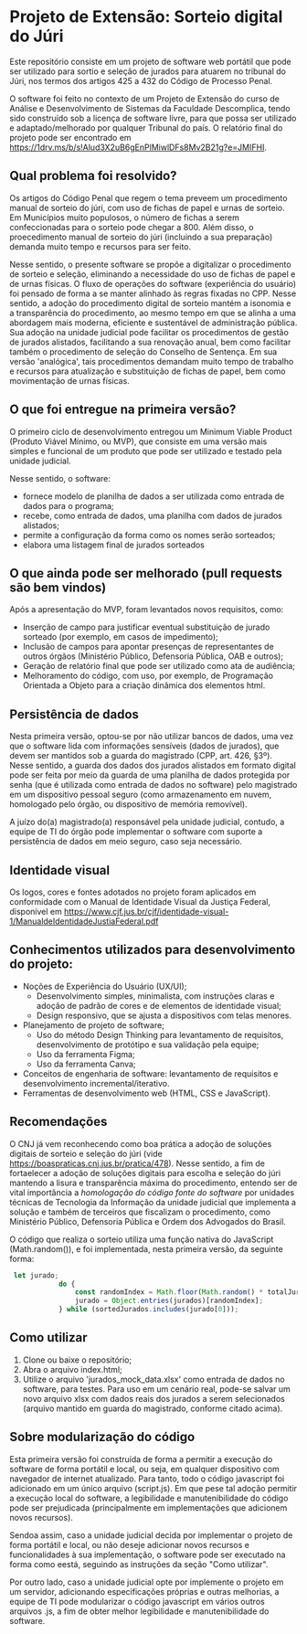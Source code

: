# Projeto de Extensão: Sorteio digital do Júri
Este repositório consiste em um projeto de software web portátil que pode ser utilizado para sortio e seleção de jurados para atuarem no tribunal do Júri, nos termos dos artigos 425 a 432 do Código de Processo Penal.

O software foi feito no contexto de um Projeto de Extensão do curso de Análise e Desenvolvimento de Sistemas da Faculdade Descomplica, tendo sido construído sob a licença de software livre, para que possa ser utilizado e adaptado/melhorado por qualquer Tribunal do país. O relatório final do projeto pode ser encontrado em https://1drv.ms/b/s!Alud3X2uB6gEnPlMiwlDFs8Mv2B21g?e=JMIFHI.

## Qual problema foi resolvido?
Os artigos do Código Penal que regem o tema preveem um procedimento manual de sorteio do júri, com uso de fichas de papel e urnas de sorteio. Em Municípios muito populosos, o número de fichas a serem confeccionadas para o sorteio pode chegar a 800. Além disso, o proecedimento manual de sorteio do júri (incluindo a sua preparação) demanda muito tempo e recursos para ser feito.

Nesse sentido, o presente software se propõe a digitalizar o procedimento de sorteio e seleção, eliminando a necessidade do uso de fichas de papel e de urnas físicas. O fluxo de operações do software (experiência do usuário) foi pensado de forma a se manter alinhado às regras fixadas no CPP. Nesse sentido, a adoção do procedimento digital de sorteio mantém a isonomia e a transparência do procedimento, ao mesmo tempo em que se alinha a uma abordagem mais moderna, eficiente e sustentável de administração pública. Sua adoção na unidade judicial pode facilitar os procedimentos de gestão de jurados alistados, facilitando a sua renovação anual, bem como facilitar também o procedimento de seleção do Conselho de Sentença. Em sua versão 'analógica', tais procedimentos demandam muito tempo de trabalho e recursos para atualização e substituição de fichas de papel, bem como movimentação de urnas físicas.

## O que foi entregue na primeira versão?
O primeiro ciclo de desenvolvimento entregou um Minimum Viable Product (Produto Viável Mínimo, ou MVP), que consiste em uma versão mais simples e funcional de um produto que pode ser utilizado e testado pela unidade judicial.

Nesse sentido, o software:
- fornece modelo de planilha de dados a ser utilizada como entrada de dados para o programa;
- recebe, como entrada de dados, uma planilha com dados de jurados alistados;
- permite a configuração da forma como os nomes serão sorteados;
- elabora uma listagem final de jurados sorteados

## O que ainda pode ser melhorado (pull requests são bem vindos)
Após a apresentação do MVP, foram levantados novos requisitos, como:
- Inserção de campo para justificar eventual substituição de jurado sorteado (por exemplo, em casos de impedimento);
- Inclusão de campos para apontar presenças de representantes de outros órgãos (Ministério Público, Defensoria Pública, OAB e outros);
- Geração de relatório final que pode ser utilizado como ata de audiência;
- Melhoramento do código, com uso, por exemplo, de Programação Orientada a Objeto para a criação dinâmica dos elementos html.

## Persistência de dados
Nesta primeira versão, optou-se por não utilizar bancos de dados, uma vez que o software lida com informações sensíveis (dados de jurados), que devem ser mantidos sob a guarda do magistrado (CPP, art. 426, §3º). Nesse sentido, a guarda dos dados dos jurados alistados em formato digital pode ser feita por meio da guarda de uma planilha de dados protegida por senha (que é utilizada como entrada de dados no software) pelo magistrado em um dispositivo pessoal seguro (como armazenamento em nuvem, homologado pelo órgão, ou dispositivo de memória removível).

A juízo do(a) magistrado(a) responsável pela unidade judicial, contudo, a equipe de TI do órgão pode implementar o software com suporte a persistência de dados em meio seguro, caso seja necessário.

## Identidade visual
Os logos, cores e fontes adotados no projeto foram aplicados em conformidade com o Manual de Identidade Visual da Justiça Federal, disponível em https://www.cjf.jus.br/cjf/identidade-visual-1/ManualdeIdentidadeJustiaFederal.pdf

## Conhecimentos utilizados para desenvolvimento do projeto:
- Noções de Experiência do Usuário (UX/UI);
  - Desenvolvimento simples, minimalista, com instruções claras e adoção de padrão de cores e de elementos de identidade visual;
  - Design responsivo, que se ajusta a dispositivos com telas menores.
- Planejamento de projeto de software;
  - Uso do método Design Thinking para levantamento de requisitos, desenvolvimento de protótipo e sua validação pela equipe;
  - Uso da ferramenta Figma;
  - Uso da ferramenta Canva;
- Conceitos de engenharia de software: levantamento de requisitos e desenvolvimento incremental/iterativo.
- Ferramentas de desenvolvimento web (HTML, CSS e JavaScript).

## Recomendações
O CNJ já vem reconhecendo como boa prática a adoção de soluções digitais de sorteio e seleção do júri (vide https://boaspraticas.cnj.jus.br/pratica/478). Nesse sentido, a fim de fortaelecer a adoção de soluções digitais para escolha e seleção do júri mantendo a lisura e transparência máxima do procedimento, entendo ser de vital importância a *homologação do código fonte do software* por unidades técnicas de Tecnologia da Informação da unidade judicial que implementa a solução e também de terceiros que fiscalizam o procedimento, como Ministério Público, Defensoria Pública e Ordem dos Advogados do Brasil.

O código que realiza o sorteio utiliza uma função nativa do JavaScript (Math.random()), e foi implementada, nesta primeira versão, da seguinte forma:
```javascript
 let jurado;
            do {
                const randomIndex = Math.floor(Math.random() * totalJuradosAlistados);
                jurado = Object.entries(jurados)[randomIndex];
            } while (sortedJurados.includes(jurado[0]));
```


## Como utilizar
1. Clone ou baixe o repositório;
2. Abra o arquivo index.html;
3. Utilize o arquivo 'jurados_mock_data.xlsx' como entrada de dados no software, para testes. Para uso em um cenário real, pode-se salvar um novo arquivo xlsx com dados reais dos jurados a serem selecionados (arquivo mantido em guarda do magistrado, conforme citado acima).

## Sobre modularização do código
Esta primeira versão foi construída de forma a permitir a execução do software de forma portátil e local, ou seja, em qualquer dispositivo com navegador de internet atualizado. Para tanto, todo o código javascript foi adicionado em um único arquivo (script.js). Em que pese tal adoção permitir a execução local do software, a legibilidade e manutenibilidade do código pode ser prejudicada (principalmente em implementações que adicionem novos recursos).

Sendoa assim, caso a unidade judicial decida por implementar o projeto de forma portátil e local, ou não deseje adicionar novos recursos e funcionalidades à sua implementação, o software pode ser executado na forma como eestá, seguindo as instruções da seção "Como utilizar".

Por outro lado, caso a unidade judicial opte por implemente o projeto em um servidor, adicionando especificações próprias e outras melhorias, a equipe de TI pode modularizar o código javascript em vários outros arquivos .js, a fim de obter melhor legibilidade e manutenibilidade do software.

